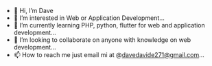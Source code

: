 - 👋 Hi, I’m Dave
- 👀 I’m interested in Web or Application Development...
- 🌱 I’m currently learning PHP, python, flutter for web and application development...
- 💞️ I’m looking to collaborate on anyone with knowledge on web development...
- 📫 How to reach me just email mi at @davedavide271@gmail.com...

<!---
davedavide27/davedavide27 is a ✨ special ✨ repository because its `README.md` (this file) appears on your GitHub profile.
You can click the Preview link to take a look at your changes.
--->
